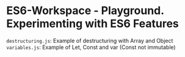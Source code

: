 # ES6-Workspace - Playground. Experimenting with ES6 Features
`destructuring.js`: Example of destructuring with Array and Object
`variables.js`: Example of Let, Const and var (Const not immutable)